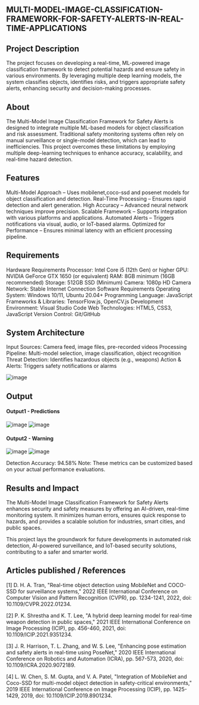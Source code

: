 ## MULTI-MODEL-IMAGE-CLASSIFICATION-FRAMEWORK-FOR-SAFETY-ALERTS-IN-REAL-TIME-APPLICATIONS

## Project Description

The project focuses on developing a real-time, ML-powered image classification framework to detect potential hazards and ensure safety in various environments. By leveraging multiple deep learning models, the system classifies objects, identifies risks, and triggers appropriate safety alerts, enhancing security and decision-making processes.

## About
The Multi-Model Image Classification Framework for Safety Alerts is designed to integrate multiple ML-based models for object classification and risk assessment. Traditional safety monitoring systems often rely on manual surveillance or single-model detection, which can lead to inefficiencies. This project overcomes these limitations by employing multiple deep-learning techniques to enhance accuracy, scalability, and real-time hazard detection.


## Features

Multi-Model Approach – Uses mobilenet,coco-ssd and posenet models for object classification and detection.
Real-Time Processing – Ensures rapid detection and alert generation.
High Accuracy – Advanced neural network techniques improve precision.
Scalable Framework – Supports integration with various platforms and applications.
Automated Alerts – Triggers notifications via visual, audio, or IoT-based alarms.
Optimized for Performance – Ensures minimal latency with an efficient processing pipeline.


## Requirements

Hardware Requirements
Processor: Intel Core i5 (12th Gen) or higher
GPU: NVIDIA GeForce GTX 1650 (or equivalent)
RAM: 8GB minimum (16GB recommended)
Storage: 512GB SSD (Minimum)
Camera: 1080p HD Camera
Network: Stable Internet Connection
Software Requirements
Operating System: Windows 10/11, Ubuntu 20.04+
Programming Language: JavaScript
Frameworks & Libraries: TensorFlow.js, OpenCV.js
Development Environment: Visual Studio Code
Web Technologies: HTML5, CSS3, JavaScript
Version Control: Git/GitHub

## System Architecture
 Input Sources: Camera feed, image files, pre-recorded videos
 Processing Pipeline: Multi-model selection, image classification, object recognition
 Threat Detection: Identifies hazardous objects (e.g., weapons)
 Action & Alerts: Triggers safety notifications or alarms

![image](https://github.com/sathiya7g/MULTI-MODEL-IMAGE-CLASSIFICATION-FRAMEWORK-FOR-SAFETY-ALERTS-IN-REAL-TIME-APPLICATIONS/blob/main/Architecture.png)


## Output

<!--Embed the Output picture at respective places as shown below as shown below-->
#### Output1 - Predictions 
![image](https://github.com/sathiya7g/MULTI-MODEL-IMAGE-CLASSIFICATION-FRAMEWORK-FOR-SAFETY-ALERTS-IN-REAL-TIME-APPLICATIONS/blob/main/random%20objs%20sample1.png)
![image](https://github.com/sathiya7g/MULTI-MODEL-IMAGE-CLASSIFICATION-FRAMEWORK-FOR-SAFETY-ALERTS-IN-REAL-TIME-APPLICATIONS/blob/main/Normal%20output.png)

#### Output2 - Warning 
![image](https://github.com/sathiya7g/MULTI-MODEL-IMAGE-CLASSIFICATION-FRAMEWORK-FOR-SAFETY-ALERTS-IN-REAL-TIME-APPLICATIONS/blob/main/ppl%20with%20gun%20sample%205.jpg)
![image](https://github.com/sathiya7g/MULTI-MODEL-IMAGE-CLASSIFICATION-FRAMEWORK-FOR-SAFETY-ALERTS-IN-REAL-TIME-APPLICATIONS/blob/main/warning%20output.png)

Detection Accuracy: 94.58%
Note: These metrics can be customized based on your actual performance evaluations.


## Results and Impact
The Multi-Model Image Classification Framework for Safety Alerts enhances security and safety measures by offering an AI-driven, real-time monitoring system. It minimizes human errors, ensures quick response to hazards, and provides a scalable solution for industries, smart cities, and public spaces.

This project lays the groundwork for future developments in automated risk detection, AI-powered surveillance, and IoT-based security solutions, contributing to a safer and smarter world.



## Articles published / References
[1] D. H. A. Tran, "Real-time object detection using MobileNet and COCO-SSD for surveillance
systems," 2022 IEEE International Conference on Computer Vision and Pattern Recognition
(CVPR), pp. 1234-1241, 2022, doi: 10.1109/CVPR.2022.01234.


[2] P. K. Shrestha and K. T. Lee, "A hybrid deep learning model for real-time weapon detection in
public spaces," 2021 IEEE International Conference on Image Processing (ICIP), pp.
456-460, 2021, doi: 10.1109/ICIP.2021.9351234.


[3] J. R. Harrison, T. L. Zhang, and W. S. Lee, "Enhancing pose estimation and safety alerts in
real-time using PoseNet," 2020 IEEE International Conference on Robotics and Automation
(ICRA), pp. 567-573, 2020, doi: 10.1109/ICRA.2020.9072189.


[4] L. W. Chen, S. M. Gupta, and V. A. Patel, "Integration of MobileNet and Coco-SSD for
multi-model object detection in safety-critical environments," 2019 IEEE International
Conference on Image Processing (ICIP), pp. 1425-1429, 2019, doi:
10.1109/ICIP.2019.8901234.




